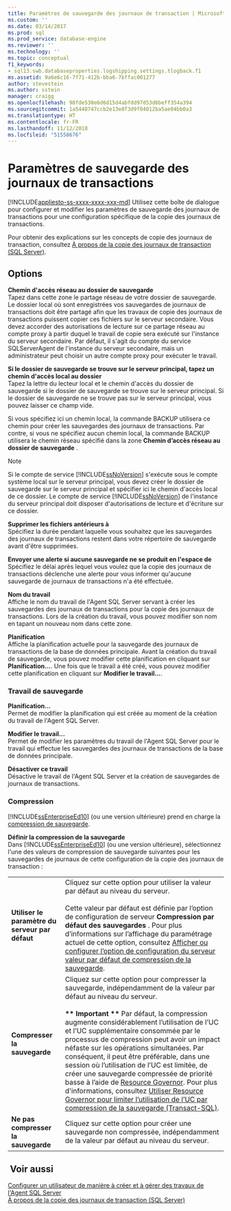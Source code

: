 ```yaml
---
title: Paramètres de sauvegarde des journaux de transaction | Microsoft Docs
ms.custom: ''
ms.date: 03/14/2017
ms.prod: sql
ms.prod_service: database-engine
ms.reviewer: ''
ms.technology: ''
ms.topic: conceptual
f1_keywords:
- sql13.swb.databaseproperties.logshipping.settings.tlogback.f1
ms.assetid: 9a6e6c16-7f71-412b-bba6-7bffac001277
author: stevestein
ms.author: sstein
manager: craigg
ms.openlocfilehash: 98fde530e6d6d15d4abfdd97d53d6beff354a394
ms.sourcegitcommit: 1a5448747ccb2e13e8f3d9f04012ba5ae04bb0a3
ms.translationtype: HT
ms.contentlocale: fr-FR
ms.lasthandoff: 11/12/2018
ms.locfileid: "51558676"
---
```

# <a name="log-shipping-transaction-log-backup-settings"></a>Paramètres de sauvegarde des journaux de transactions
[!INCLUDE[appliesto-ss-xxxx-xxxx-xxx-md](../../includes/appliesto-ss-xxxx-xxxx-xxx-md.md)]
  Utilisez cette boîte de dialogue pour configurer et modifier les paramètres de sauvegarde des journaux de transactions pour une configuration spécifique de la copie des journaux de transactions.  
  
 Pour obtenir des explications sur les concepts de copie des journaux de transaction, consultez [À propos de la copie des journaux de transaction &#40;SQL Server&#41;](../../database-engine/log-shipping/about-log-shipping-sql-server.md).  
  
## <a name="options"></a>Options  
 **Chemin d'accès réseau au dossier de sauvegarde**  
 Tapez dans cette zone le partage réseau de votre dossier de sauvegarde. Le dossier local où sont enregistrées vos sauvegardes de journaux de transactions doit être partagé afin que les travaux de copie des journaux de transactions puissent copier ces fichiers sur le serveur secondaire. Vous devez accorder des autorisations de lecture sur ce partage réseau au compte proxy à partir duquel le travail de copie sera exécuté sur l'instance du serveur secondaire. Par défaut, il s'agit du compte du service SQLServerAgent de l'instance du serveur secondaire, mais un administrateur peut choisir un autre compte proxy pour exécuter le travail.  
  
 **Si le dossier de sauvegarde se trouve sur le serveur principal, tapez un chemin d'accès local au dossier**  
 Tapez la lettre du lecteur local et le chemin d'accès du dossier de sauvegarde si le dossier de sauvegarde se trouve sur le serveur principal. Si le dossier de sauvegarde ne se trouve pas sur le serveur principal, vous pouvez laisser ce champ vide.  
  
 Si vous spécifiez ici un chemin local, la commande BACKUP utilisera ce chemin pour créer les sauvegardes des journaux de transactions. Par contre, si vous ne spécifiez aucun chemin local, la commande BACKUP utilisera le chemin réseau spécifié dans la zone **Chemin d’accès réseau au dossier de sauvegarde** .  
  
> [!NOTE]  
>  Si le compte de service [!INCLUDE[ssNoVersion](../../includes/ssnoversion-md.md)] s'exécute sous le compte système local sur le serveur principal, vous devez créer le dossier de sauvegarde sur le serveur principal et spécifier ici le chemin d'accès local de ce dossier. Le compte de service [!INCLUDE[ssNoVersion](../../includes/ssnoversion-md.md)] de l'instance du serveur principal doit disposer d'autorisations de lecture et d'écriture sur ce dossier.  
  
 **Supprimer les fichiers antérieurs à**  
 Spécifiez la durée pendant laquelle vous souhaitez que les sauvegardes des journaux de transactions restent dans votre répertoire de sauvegarde avant d'être supprimées.  
  
 **Envoyer une alerte si aucune sauvegarde ne se produit en l'espace de**  
 Spécifiez le délai après lequel vous voulez que la copie des journaux de transactions déclenche une alerte pour vous informer qu'aucune sauvegarde de journaux de transactions n'a été effectuée.  
  
 **Nom du travail**  
 Affiche le nom du travail de l'Agent SQL Server servant à créer les sauvegardes des journaux de transactions pour la copie des journaux de transactions. Lors de la création du travail, vous pouvez modifier son nom en tapant un nouveau nom dans cette zone.  
  
 **Planification**  
 Affiche la planification actuelle pour la sauvegarde des journaux de transactions de la base de données principale. Avant la création du travail de sauvegarde, vous pouvez modifier cette planification en cliquant sur **Planification...**. Une fois que le travail a été créé, vous pouvez modifier cette planification en cliquant sur **Modifier le travail...**.  
  
### <a name="backup-job"></a>Travail de sauvegarde  
 **Planification...**  
 Permet de modifier la planification qui est créée au moment de la création du travail de l'Agent SQL Server.  
  
 **Modifier le travail...**  
 Permet de modifier les paramètres du travail de l'Agent SQL Server pour le travail qui effectue les sauvegardes des journaux de transactions de la base de données principale.  
  
 **Désactiver ce travail**  
 Désactive le travail de l'Agent SQL Server et la création de sauvegardes de journaux de transactions.  
  
### <a name="compression"></a>Compression  
 [!INCLUDE[ssEnterpriseEd10](../../includes/ssenterpriseed10-md.md)] (ou une version ultérieure) prend en charge la [compression de sauvegarde](../../relational-databases/backup-restore/backup-compression-sql-server.md).  
  
 **Définir la compression de la sauvegarde**  
 Dans [!INCLUDE[ssEnterpriseEd10](../../includes/ssenterpriseed10-md.md)] (ou une version ultérieure), sélectionnez l'une des valeurs de compression de sauvegarde suivantes pour les sauvegardes de journaux de cette configuration de la copie des journaux de transaction :  
  
|||  
|-|-|  
|**Utiliser le paramètre du serveur par défaut**|Cliquez sur cette option pour utiliser la valeur par défaut au niveau du serveur.<br /><br /> Cette valeur par défaut est définie par l’option de configuration de serveur **Compression par défaut des sauvegardes** . Pour plus d’informations sur l’affichage du paramétrage actuel de cette option, consultez [Afficher ou configurer l’option de configuration du serveur valeur par défaut de compression de la sauvegarde](../../database-engine/configure-windows/view-or-configure-the-backup-compression-default-server-configuration-option.md).|  
|**Compresser la sauvegarde**|Cliquez sur cette option pour compresser la sauvegarde, indépendamment de la valeur par défaut au niveau du serveur.<br /><br /> **\*\* Important \*\*** Par défaut, la compression augmente considérablement l’utilisation de l’UC et l’UC supplémentaire consommée par le processus de compression peut avoir un impact néfaste sur les opérations simultanées. Par conséquent, il peut être préférable, dans une session où l’utilisation de l’UC est limitée, de créer une sauvegarde compressée de priorité basse à l’aide de [Resource Governor](../../relational-databases/resource-governor/resource-governor.md). Pour plus d'informations, consultez [Utiliser Resource Governor pour limiter l’utilisation de l’UC par compression de la sauvegarde &#40;Transact-SQL&#41;](../../relational-databases/backup-restore/use-resource-governor-to-limit-cpu-usage-by-backup-compression-transact-sql.md).|  
|**Ne pas compresser la sauvegarde**|Cliquez sur cette option pour créer une sauvegarde non compressée, indépendamment de la valeur par défaut au niveau du serveur.|  
  
## <a name="see-also"></a> Voir aussi  
 [Configurer un utilisateur de manière à créer et à gérer des travaux de l'Agent SQL Server](../../ssms/agent/configure-a-user-to-create-and-manage-sql-server-agent-jobs.md)   
 [À propos de la copie des journaux de transaction &#40;SQL Server&#41;](../../database-engine/log-shipping/about-log-shipping-sql-server.md)  
  
  
